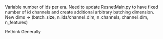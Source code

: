 Variable number of ids per era. Need to update ResnetMain.py to have fixed number of id channels and create additional arbitrary batching dimension.
New dims -> (batch_size, n_ids/channel_dim, n_channels, channel_dim, n_features)


Rethink Generally
